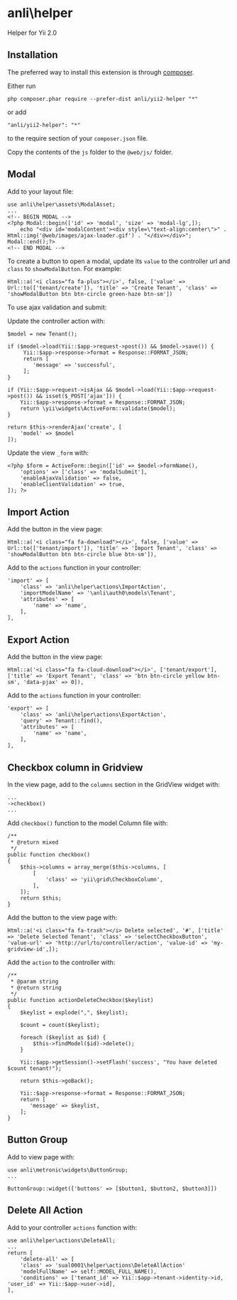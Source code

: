 anli\helper
===========
Helper for Yii 2.0

Installation
------------

The preferred way to install this extension is through [composer](http://getcomposer.org/download/).

Either run

```
php composer.phar require --prefer-dist anli/yii2-helper "*"
```

or add

```
"anli/yii2-helper": "*"
```

to the require section of your `composer.json` file.


Copy the contents of the `js` folder to the `@web/js/` folder.

Modal
-----

Add to your layout file:

    use anli\helper\assets\ModalAsset;
    ...
    <!-- BEGIN MODAL -->
    <?php Modal::begin(['id' => 'modal', 'size' => 'modal-lg',]);
        echo "<div id='modalContent'><div style=\"text-align:center\">" . Html::img('@web/images/ajax-loader.gif') . "</div></div>";
    Modal::end();?>
    <!-- END MODAL -->

To create a button to open a modal, update its `value` to the controller url and `class` to `showModalButton`. For example:

    Html::a('<i class="fa fa-plus"></i>', false, ['value' => Url::to(['tenant/create']), 'title' => 'Create Tenant', 'class' => 'showModalButton btn btn-circle green-haze btn-sm'])

To use ajax validation and submit:

Update the controller action with:

```
$model = new Tenant();

if ($model->load(Yii::$app->request->post()) && $model->save()) {
     Yii::$app->response->format = Response::FORMAT_JSON;
     return [
        'message' => 'successful',
     ];
}

if (Yii::$app->request->isAjax && $model->load(Yii::$app->request->post()) && isset($_POST['ajax'])) {
    Yii::$app->response->format = Response::FORMAT_JSON;
    return \yii\widgets\ActiveForm::validate($model);
}

return $this->renderAjax('create', [
    'model' => $model
]);
```

Update the view `_form` with:

    <?php $form = ActiveForm::begin(['id' => $model->formName(),
        'options' => ['class' => 'modalSubmit'],
        'enableAjaxValidation' => false,
        'enableClientValidation' => true,
    ]); ?>

Import Action
-----

Add the button in the view page:

    Html::a('<i class="fa fa-download"></i>', false, ['value' => Url::to(['tenant/import']), 'title' => 'Import Tenant', 'class' => 'showModalButton btn btn-circle blue btn-sm']),

Add to the `actions` function in your controller:

    'import' => [
        'class' => 'anli\helper\actions\ImportAction',
        'importModelName' => '\anli\auth0\models\Tenant',
        'attributes' => [
            'name' => 'name',
        ],
    ],

Export Action
-----

Add the button in the view page:

    Html::a('<i class="fa fa-cloud-download"></i>', ['tenant/export'], ['title' => 'Export Tenant', 'class' => 'btn btn-circle yellow btn-sm', 'data-pjax' => 0]),

Add to the `actions` function in your controller:

    'export' => [
        'class' => 'anli\helper\actions\ExportAction',
        'query' => Tenant::find(),
        'attributes' => [
            'name' => 'name',
        ],
    ],

Checkbox column in Gridview
-----

In the view page, add to the `columns` section in the GridView widget with:

    ...
    ->checkbox()
    ...

Add `checkbox()` function to the model Column file with:

```
/**
 * @return mixed
 */
public function checkbox()
{
    $this->columns = array_merge($this->columns, [
        [
            'class' => 'yii\grid\CheckboxColumn',
        ],
    ]);
    return $this;
}
```

Add the button to the view page with:

    Html::a('<i class="fa fa-trash"></i> Delete selected', '#', ['title' => 'Delete Selected Tenant', 'class' => 'selectCheckboxButton', 'value-url' => 'http://url/to/controller/action', 'value-id' => 'my-gridview-id',]);

Add the `action` to the controller with:

```
/**
 * @param string
 * @return string
 */
public function actionDeleteCheckbox($keylist)
{
    $keylist = explode(",", $keylist);

    $count = count($keylist);

    foreach ($keylist as $id) {
        $this->findModel($id)->delete();
    }

    Yii::$app->getSession()->setFlash('success', "You have deleted $count tenant!");

    return $this->goBack();

    Yii::$app->response->format = Response::FORMAT_JSON;
    return [
       'message' => $keylist,
    ];
}
```

Button Group
-----

Add to view page with:

    use anli\metronic\widgets\ButtonGroup;
    ...

    ButtonGroup::widget(['buttons' => [$button1, $button2, $button3]])

Delete All Action
-----

Add to your controller `actions` function with:

    use anli\helper\actions\DeleteAll;
    ...
    return [
        'delete-all' => [
        'class' => 'sual0001\helper\actions\DeleteAllAction'
        'modelFullName' => self::MODEL_FULL_NAME(),
        'conditions' => ['tenant_id' => Yii::$app->tenant->identity->id, 'user_id' => Yii::$app->user->id],
    ],
